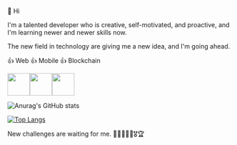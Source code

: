 👋 Hi

I'm a talented developer who is creative, self-motivated, and proactive, and I'm learning newer and newer skills now.

The new field in technology are giving me a new idea, and I'm going ahead.

👍 Web
👍 Mobile
👍 Blockchain

<div style="display:flex;">
  <img src="https://solidity.readthedocs.io/en/develop/_images/logo.svg" width="50"/>
  <img src="https://freepngimg.com/save/88891-helmet-cap-hard-hat-yellow-free-frame/1500x1500" width="50"/>
  <img src="https://101blockchains.com/wp-content/uploads/2021/05/Truffle-300x300.png" width="50"/>
</div>

![Anurag's GitHub stats](https://github-readme-stats.vercel.app/api?username=CaCaBlocker&show_icons=true&theme=radical)

[![Top Langs](https://github-readme-stats.vercel.app/api/top-langs/?username=CaCaBlocker&layout=compact&langs_count=8)](https://github.com/anuraghazra/github-readme-stats)

New challenges are waiting for me.  🙌🥇🥈🥉🏅🎖🏆

